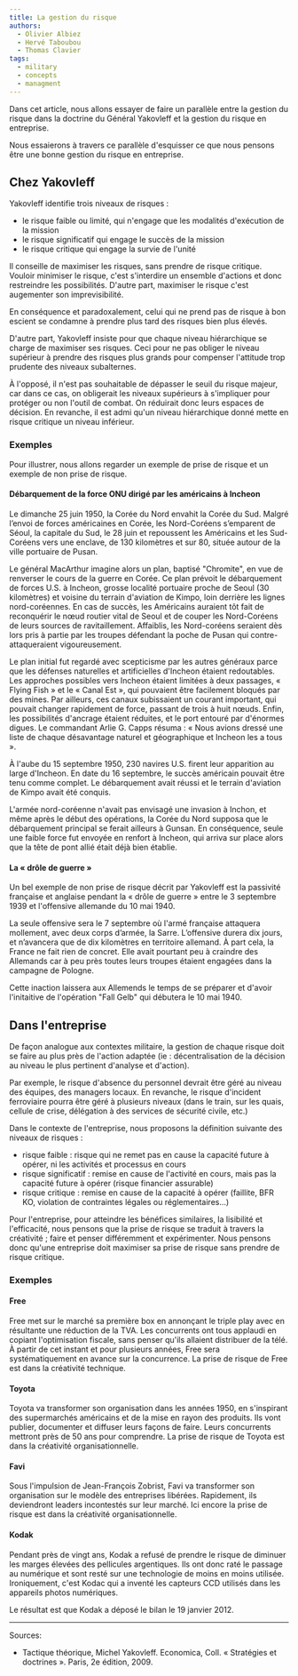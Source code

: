 ```yaml
---
title: La gestion du risque
authors:
  - Olivier Albiez
  - Hervé Taboubou
  - Thomas Clavier
tags:
  - military
  - concepts
  - managment
---
```


Dans cet article, nous allons essayer de faire un parallèle entre la gestion du risque dans la doctrine du Général Yakovleff et la gestion du risque en entreprise.

Nous essaierons à travers ce parallèle d'esquisser ce que nous pensons être une bonne gestion du risque en entreprise.


## Chez Yakovleff

Yakovleff identifie trois niveaux de risques :

- le risque faible ou limité, qui n'engage que les modalités d'exécution de la mission
- le risque significatif qui engage le succès de la mission
- le risque critique qui engage la survie de l'unité

Il conseille de maximiser les risques, sans prendre de risque critique. Vouloir minimiser le risque, c'est s'interdire un ensemble d'actions et donc restreindre les possibilités. D'autre part, maximiser le risque c'est augementer son imprevisibilité.

En conséquence et paradoxalement, celui qui ne prend pas de risque à bon escient se condamne à prendre plus tard des risques bien plus élevés.

D'autre part, Yakovleff insiste pour que chaque niveau hiérarchique se charge de maximiser ses risques. Ceci pour ne pas obliger le niveau supérieur à prendre des risques plus grands pour compenser l'attitude trop prudente des niveaux subalternes.

À l'opposé, il n'est pas souhaitable de dépasser le seuil du risque majeur, car dans ce cas, on obligerait les niveaux supérieurs à s'impliquer pour protéger ou non l'outil de combat. On réduirait donc leurs espaces de décision. En revanche, il est admi qu'un niveau hiérarchique donné mette en risque critique un niveau inférieur.


### Exemples

Pour illustrer, nous allons regarder un exemple de prise de risque et un exemple de non prise de risque.


#### Débarquement de la force ONU dirigé par les américains à Incheon

Le dimanche 25 juin 1950, la Corée du Nord envahit la Corée du Sud. Malgré l’envoi de forces américaines en Corée, les Nord-Coréens s’emparent de Séoul, la capitale du Sud, le 28 juin et repoussent les Américains et les Sud-Coréens vers une enclave, de 130 kilomètres et sur 80, située autour de la ville portuaire de Pusan.

Le général MacArthur imagine alors un plan, baptisé "Chromite", en vue de renverser le cours de la guerre en Corée. Ce plan prévoit le débarquement de forces U.S. à Incheon, grosse localité portuaire proche de Seoul (30 kilomètres) et voisine du terrain d'aviation de Kimpo, loin derrière les lignes nord-coréennes.
En cas de succès, les Américains auraient tôt fait de reconquérir le nœud routier vital de Seoul et de couper les Nord-Coréens de leurs sources de ravitaillement. Affaiblis, les Nord-coréens seraient dès lors pris à partie par les troupes défendant la poche de Pusan qui contre-attaqueraient vigoureusement.

Le plan initial fut regardé avec scepticisme par les autres généraux parce que les défenses naturelles et artificielles d'Incheon étaient redoutables. Les approches possibles vers Incheon étaient limitées à deux passages, « Flying Fish » et le « Canal Est », qui pouvaient être facilement bloqués par des mines. Par ailleurs, ces canaux subissaient un courant important, qui pouvait changer rapidement de force, passant de trois à huit nœuds. Enfin, les possibilités d'ancrage étaient réduites, et le port entouré par d'énormes digues. Le commandant Arlie G. Capps résuma : « Nous avions dressé une liste de chaque désavantage naturel et géographique et Incheon les a tous ».

À l'aube du 15 septembre 1950, 230 navires U.S. firent leur apparition au large d'Incheon. En date du 16 septembre, le succès américain pouvait être tenu comme complet. Le débarquement avait réussi et le terrain d'aviation de Kimpo avait été conquis.

L'armée nord-coréenne n'avait pas envisagé une invasion à Inchon, et même après le début des opérations, la Corée du Nord supposa que le débarquement principal se ferait ailleurs à Gunsan. En conséquence, seule une faible force fut envoyée en renfort à Incheon, qui arriva sur place alors que la tête de pont allié était déjà bien établie.


#### La « drôle de guerre »

Un bel exemple de non prise de risque décrit par Yakovleff est la passivité française et anglaise pendant la « drôle de guerre » entre le 3 septembre 1939 et l'offensive allemande du 10 mai 1940.

La seule offensive sera le 7 septembre où l'armé française attaquera mollement, avec deux corps d’armée, la Sarre. L’offensive durera dix jours, et n’avancera que de dix kilomètres en territoire allemand. À part cela, la France ne fait rien de concret. Elle avait pourtant peu à craindre des Allemands car à peu près toutes leurs troupes étaient engagées dans la campagne de Pologne.

Cette inaction laissera aux Allemends le temps de se préparer et d'avoir l'initaitive de l'opération "Fall Gelb" qui débutera le 10 mai 1940.


## Dans l'entreprise

De façon analogue aux contextes militaire, la gestion de chaque risque doit se faire au plus près de l'action adaptée (ie : décentralisation de la décision au niveau le plus pertinent d'analyse et d'action).

Par exemple, le risque d'absence du personnel devrait être géré au niveau des équipes, des managers locaux. En revanche, le risque d'incident ferroviaire pourra être géré à plusieurs niveaux (dans le train, sur les quais, cellule de crise, délégation à des services de sécurité civile, etc.)

Dans le contexte de l'entreprise, nous proposons la définition suivante des niveaux de risques :

- risque faible : risque qui ne remet pas en cause la capacité future à opérer, ni les activités et processus en cours
- risque significatif : remise en cause de l'activité en cours, mais pas la capacité future à opérer (risque financier assurable)
- risque critique : remise en cause de la capacité à opérer (faillite, BFR KO, violation de contraintes légales ou réglementaires...)

Pour l'entreprise, pour atteindre les bénéfices similaires, la lisibilité et l'efficacité, nous pensons que la prise de risque se traduit à travers la créativité ; faire et penser différemment et expérimenter. Nous pensons donc qu'une entreprise doit maximiser sa prise de risque sans prendre de risque critique.


### Exemples

#### Free

Free met sur le marché sa première box en annonçant le triple play avec en résultante une réduction de la TVA. Les concurrents ont tous applaudi en copiant l'optimisation fiscale, sans penser qu'ils allaient distribuer de la télé. À partir de cet instant et pour plusieurs années, Free sera systématiquement en avance sur la concurrence. La prise de risque de Free est dans la créativité technique.


#### Toyota

Toyota va transformer son organisation dans les années 1950, en s'inspirant des supermarchés américains et de la mise en rayon des produits. Ils vont publier, documenter et diffuser leurs façons de faire. Leurs concurrents mettront près de 50 ans pour comprendre. La prise de risque de Toyota est dans la créativité organisationnelle.


#### Favi

Sous l'impulsion de Jean-François Zobrist, Favi va transformer son organisation sur le modèle des entreprises libérées. Rapidement, ils deviendront leaders incontestés sur leur marché. Ici encore la prise de risque est dans la créativité organisationnelle.


#### Kodak

Pendant près de vingt ans, Kodak a refusé de prendre le risque de diminuer les marges élevées des pellicules argentiques. Ils ont donc raté le passage au numérique et sont resté sur une technologie de moins en moins utilisée. Ironiquement, c'est Kodac qui a inventé les capteurs CCD utilisés dans les appareils photos numériques.

Le résultat est que Kodak a déposé le bilan le 19 janvier 2012.


---
Sources:

- Tactique théorique, Michel Yakovleff. Economica, Coll. « Stratégies et doctrines ». Paris, 2e édition, 2009.

